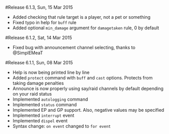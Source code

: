 #Release 6.1.3, Sun, 15 Mar 2015
* Added checking that rule target is a player, not a pet or something
* Fixed typo in help for `buff` rule
* Added optional `min_damage` argument for `damagetaken` rule, 0 by default

#Release 6.1.2, Sat, 14 Mar 2015
* Fixed bug with announcement channel selecting, thanks to @SimplEMeaT 

#Release 6.1.1, Sun, 08 Mar 2015
* Help is now being printed line by line
* Added `protect` command with `buff` and `cast` options. Protects from taking damage penalties
* Announce is now properly using say/raid channels by default depending on your raid status
* Implemented `autologging` command
* Implemented `status` command
* Implemented EP and GP support. Also, negative values may be specified
* Implemented `interrupt` event
* Implemented `dispel` event
* Syntax change: `on event` changed to `for event`